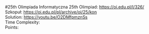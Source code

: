 #25th Olimpiada Informatyczna
25th Olimpiad: https://oi.edu.pl/l/326/ <br />
Szkopuł: https://oi.edu.pl/pl/archive/oi/25/kon <br />
Solution: https://youtu.be/O2DMfpmznSs <br />
Time Complexity: <br />
Points:  <br />